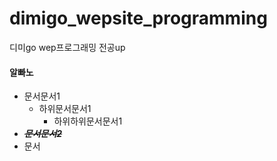 # dimigo_wepsite_programming
디미go wep프로그래밍 전공up

#### 알빠노
* 문서문서1
    * 하위문서문서1
        * 하위하위문서문서1
* ***~~문서문서2~~***
* 문서